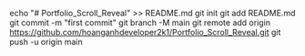 echo "# Portfolio_Scroll_Reveal" >> README.md
git init
git add README.md
git commit -m "first commit"
git branch -M main
git remote add origin https://github.com/hoanganhdeveloper2k1/Portfolio_Scroll_Reveal.git
git push -u origin main
